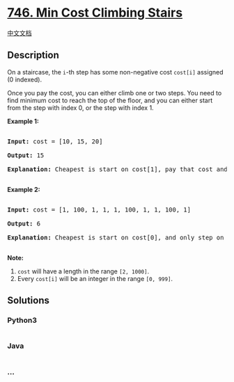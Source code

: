 # [746. Min Cost Climbing Stairs](https://leetcode.com/problems/min-cost-climbing-stairs)

[中文文档](/solution/0700-0799/0746.Min%20Cost%20Climbing%20Stairs/README.md)

## Description

<p>

On a staircase, the <code>i</code>-th step has some non-negative cost <code>cost[i]</code> assigned (0 indexed).

</p><p>

Once you pay the cost, you can either climb one or two steps. You need to find minimum cost to reach the top of the floor, and you can either start from the step with index 0, or the step with index 1.

</p>

<p><b>Example 1:</b><br />

<pre>

<b>Input:</b> cost = [10, 15, 20]

<b>Output:</b> 15

<b>Explanation:</b> Cheapest is start on cost[1], pay that cost and go to the top.

</pre>

</p>

<p><b>Example 2:</b><br />

<pre>

<b>Input:</b> cost = [1, 100, 1, 1, 1, 100, 1, 1, 100, 1]

<b>Output:</b> 6

<b>Explanation:</b> Cheapest is start on cost[0], and only step on 1s, skipping cost[3].

</pre>

</p>

<p><b>Note:</b><br>

<ol>

<li><code>cost</code> will have a length in the range <code>[2, 1000]</code>.</li>

<li>Every <code>cost[i]</code> will be an integer in the range <code>[0, 999]</code>.</li>

</ol>

</p>

## Solutions

<!-- tabs:start -->

### **Python3**

```python

```

### **Java**

```java

```

### **...**

```

```

<!-- tabs:end -->
